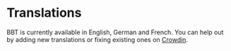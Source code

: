 # Translations

BBT is currently available in English, German and French. You can help out by adding new translations or fixing existing ones on [Crowdin](https://crowdin.com/project/zotero-better-bibtex).
